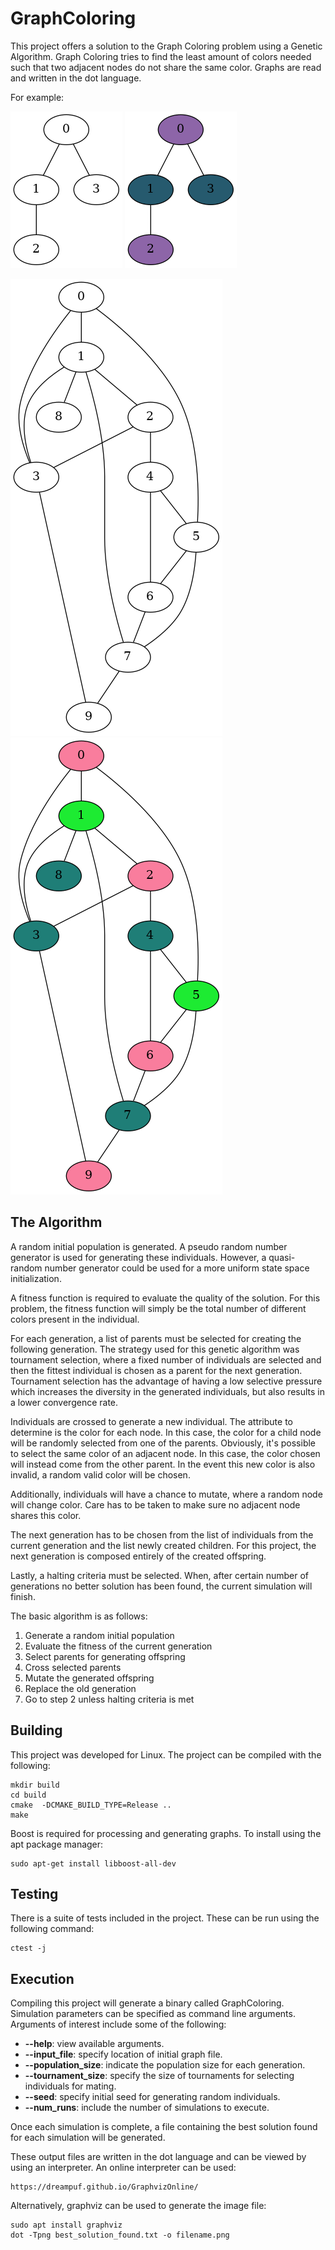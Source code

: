 # GraphColoring
This project offers a solution to the Graph Coloring problem using 
a Genetic Algorithm. Graph Coloring tries to find the least amount of 
colors needed such that two adjacent nodes do not share the same color.
Graphs are read and written in the dot language. 

For example:

![picture of a graph without any coloring](./resources/graph.png)
![picture of a graph without any coloring](./resources/graph_colored.png)

![picture of a larger second graph without any coloring](./resources/graph2.png) 
![picture of a larger second graph without any coloring](./resources/graph2_colored.png)

## The Algorithm
A random initial population is generated. A pseudo random number generator 
is used for generating these individuals. However, a quasi-random number 
generator could be used for a more uniform state space initialization.

A fitness function is required to evaluate the quality of the solution. 
For this problem, the fitness function will simply be the total number 
of different colors present in the individual.

For each generation, a list of parents must be selected for creating 
the following generation. The strategy used for this genetic algorithm 
was tournament selection, where a fixed number of individuals are selected 
and then the fittest individual is chosen as a parent for the next generation.
Tournament selection has the advantage of having a low selective pressure 
which increases the diversity in the generated individuals, 
but also results in a lower convergence rate.

Individuals are crossed to generate a new individual. The attribute to 
determine is the color for each node. In this case, the color for a child 
node will be randomly selected from one of the parents. Obviously, 
it's possible to select the same color of an adjacent node. In this case, 
the color chosen will instead come from the other parent. In the event 
this new color is also invalid, a random valid color will be chosen.

Additionally, individuals will have a chance to mutate, where a random node
will change color. Care has to be taken to make sure no adjacent node shares 
this color. 

The next generation has to be chosen from the list of individuals from
the current generation and the list newly created children. For this project,
the next generation is composed entirely of the created offspring.

Lastly, a halting criteria must be selected. When, after certain number of 
generations no better solution has been found, the current simulation will 
finish.

The basic algorithm is as follows:
1. Generate a random initial population
2. Evaluate the fitness of the current generation
3. Select parents for generating offspring
4. Cross selected parents
5. Mutate the generated offspring
6. Replace the old generation
7. Go to step 2 unless halting criteria is met


## Building
This project was developed for Linux.
The project can be compiled with the following:

    mkdir build
    cd build
    cmake  -DCMAKE_BUILD_TYPE=Release ..
    make

Boost is required for processing and generating graphs. To install using the apt package manager:
    
    sudo apt-get install libboost-all-dev


## Testing

There is a suite of tests included in the project. These can be run using the following command:
    
    ctest -j

## Execution

Compiling this project will generate a binary called GraphColoring.
Simulation parameters can be specified as command line arguments.
Arguments of interest include some of the following:

- **--help**: view available arguments.
- **--input_file**: specify location of initial graph file.
- **--population_size**: indicate the population size for each generation.
- **--tournament_size**: specify the size of tournaments for selecting individuals for mating.
- **--seed**: specify initial seed for generating random individuals.
- **--num_runs**: include the number of simulations to execute.

Once each simulation is complete, a file containing the best solution 
found for each simulation will be generated. 

These output files are written in the dot language and can be viewed by using an interpreter.
An online interpreter can be used:

    https://dreampuf.github.io/GraphvizOnline/

Alternatively, graphviz can be used to generate the image file:

    sudo apt install graphviz
    dot -Tpng best_solution_found.txt -o filename.png